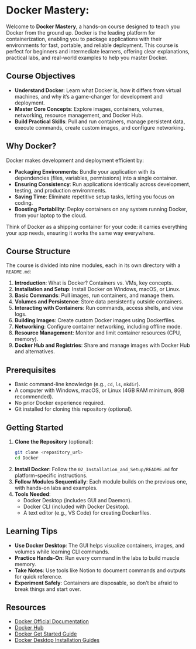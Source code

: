 # Docker Mastery:

Welcome to **Docker Mastery**, a hands-on course designed to teach you Docker from the ground up. Docker is the leading platform for containerization, enabling you to package applications with their environments for fast, portable, and reliable deployment. This course is perfect for beginners and intermediate learners, offering clear explanations, practical labs, and real-world examples to help you master Docker.

## Course Objectives
- **Understand Docker**: Learn what Docker is, how it differs from virtual machines, and why it’s a game-changer for development and deployment.
- **Master Core Concepts**: Explore images, containers, volumes, networking, resource management, and Docker Hub.
- **Build Practical Skills**: Pull and run containers, manage persistent data, execute commands, create custom images, and configure networking.


## Why Docker?
Docker makes development and deployment efficient by:
- **Packaging Environments**: Bundle your application with its dependencies (files, variables, permissions) into a single container.
- **Ensuring Consistency**: Run applications identically across development, testing, and production environments.
- **Saving Time**: Eliminate repetitive setup tasks, letting you focus on coding.
- **Boosting Portability**: Deploy containers on any system running Docker, from your laptop to the cloud.

Think of Docker as a shipping container for your code: it carries everything your app needs, ensuring it works the same way everywhere.

## Course Structure
The course is divided into nine modules, each in its own directory with a `README.md`:
1. **Introduction**: What is Docker? Containers vs. VMs, key concepts.
2. **Installation and Setup**: Install Docker on Windows, macOS, or Linux.
3. **Basic Commands**: Pull images, run containers, and manage them.
4. **Volumes and Persistence**: Store data persistently outside containers.
5. **Interacting with Containers**: Run commands, access shells, and view logs.
6. **Building Images**: Create custom Docker images using Dockerfiles.
7. **Networking**: Configure container networking, including offline mode.
8. **Resource Management**: Monitor and limit container resources (CPU, memory).
9. **Docker Hub and Registries**: Share and manage images with Docker Hub and alternatives.

## Prerequisites
- Basic command-line knowledge (e.g., `cd`, `ls`, `mkdir`).
- A computer with Windows, macOS, or Linux (4GB RAM minimum, 8GB recommended).
- No prior Docker experience required.
- Git installed for cloning this repository (optional).

## Getting Started
1. **Clone the Repository** (optional):
   ```bash
   git clone <repository_url>
   cd Docker
   ```
2. **Install Docker**: Follow the `02_Installation_and_Setup/README.md` for platform-specific instructions.
3. **Follow Modules Sequentially**: Each module builds on the previous one, with hands-on labs and examples.
4. **Tools Needed**:
   - Docker Desktop (includes GUI and Daemon).
   - Docker CLI (included with Docker Desktop).
   - A text editor (e.g., VS Code) for creating Dockerfiles.

## Learning Tips
- **Use Docker Desktop**: The GUI helps visualize containers, images, and volumes while learning CLI commands.
- **Practice Hands-On**: Run every command in the labs to build muscle memory.
- **Take Notes**: Use tools like Notion to document commands and outputs for quick reference.
- **Experiment Safely**: Containers are disposable, so don’t be afraid to break things and start over.

## Resources
- [Docker Official Documentation](https://docs.docker.com/)
- [Docker Hub](https://hub.docker.com/)
- [Docker Get Started Guide](https://docs.docker.com/get-started/)
- [Docker Desktop Installation Guides](https://docs.docker.com/desktop/)


